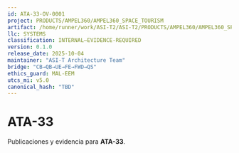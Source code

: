 ```yaml
---
id: ATA-33-OV-0001
project: PRODUCTS/AMPEL360/AMPEL360_SPACE_TOURISM
artifact: /home/runner/work/ASI-T2/ASI-T2/PRODUCTS/AMPEL360/AMPEL360_SPACE_TOURISM/PLUS/domains/EEE/ata/33/README.md
llc: SYSTEMS
classification: INTERNAL–EVIDENCE-REQUIRED
version: 0.1.0
release_date: 2025-10-04
maintainer: "ASI-T Architecture Team"
bridge: "CB→QB→UE→FE→FWD→QS"
ethics_guard: MAL-EEM
utcs_mi: v5.0
canonical_hash: "TBD"
---
```

# ATA-33

Publicaciones y evidencia para **ATA-33**.
